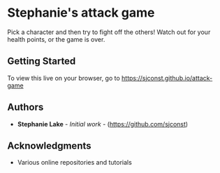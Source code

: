 # Stephanie's attack game

Pick a character and then try to fight off the others! Watch out for your health points, or the game is over.

## Getting Started

To view this live on your browser, go to https://sjconst.github.io/attack-game

## Authors

* **Stephanie Lake** - *Initial work* - (https://github.com/sjconst)

## Acknowledgments

* Various online repositories and tutorials
